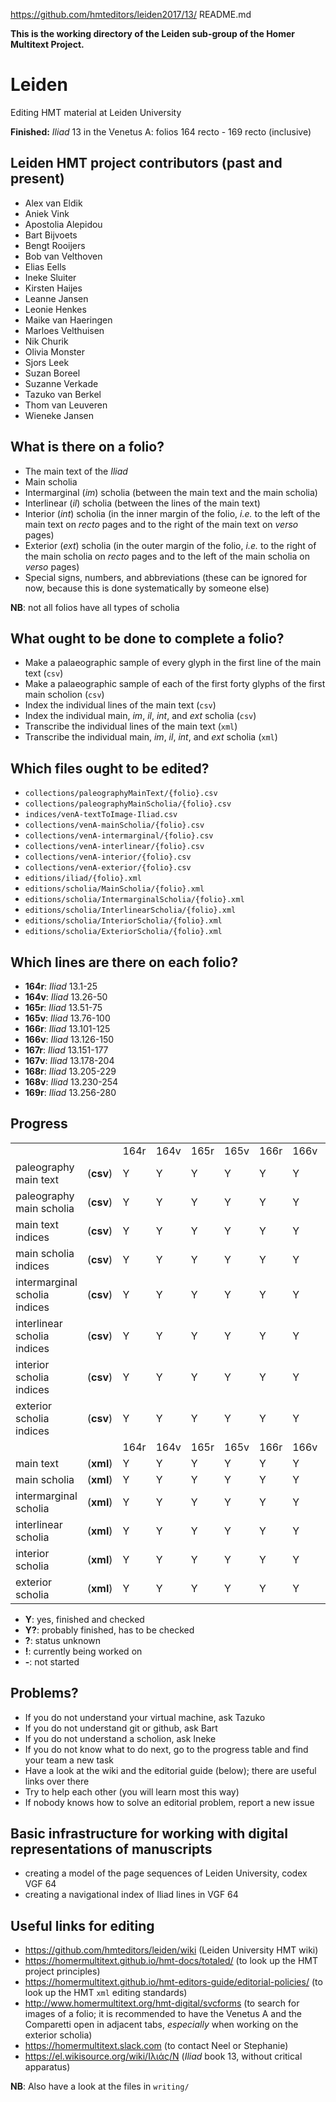 https://github.com/hmteditors/leiden2017/13/
README.md

**This is the working directory of the Leiden sub-group of the Homer Multitext Project.**

# Leiden

Editing HMT material at Leiden University

**Finished:** *Iliad* 13 in the Venetus A: folios 164 recto - 169 recto (inclusive)

## Leiden HMT project contributors (past and present)

* Alex van Eldik
* Aniek Vink
* Apostolia Alepidou
* Bart Bijvoets
* Bengt Rooijers
* Bob van Velthoven
* Elias Eells
* Ineke Sluiter
* Kirsten Haijes
* Leanne Jansen
* Leonie Henkes
* Maike van Haeringen
* Marloes Velthuisen
* Nik Churik
* Olivia Monster
* Sjors Leek
* Suzan Boreel
* Suzanne Verkade
* Tazuko van Berkel
* Thom van Leuveren
* Wieneke Jansen

## What is there on a folio?

* The main text of the *Iliad*
* Main scholia
* Intermarginal (*im*) scholia (between the main text and the main scholia)
* Interlinear (*il*) scholia (between the lines of the main text)
* Interior (*int*) scholia (in the inner margin of the folio, *i.e.* to the left of the main text on *recto* pages and to the right of the main text on *verso* pages)
* Exterior (*ext*) scholia (in the outer margin of the folio, *i.e.* to the right of the main scholia on *recto* pages and to the left of the main scholia on *verso* pages)
* Special signs, numbers, and abbreviations (these can be ignored for now, because this is done systematically by someone else)

**NB**: not all folios have all types of scholia

## What ought to be done to complete a folio?

* Make a palaeographic sample of every glyph in the first line of the main text (`csv`)
* Make a palaeographic sample of each of the first forty glyphs of the first main scholion (`csv`)
* Index the individual lines of the main text (`csv`)
* Index the individual main, *im*, *il*, *int*, and *ext* scholia (`csv`)
* Transcribe the individual lines of the main text (`xml`)
* Transcribe the individual main, *im*, *il*, *int*, and *ext* scholia (`xml`)

## Which files ought to be edited?

* `collections/paleographyMainText/{folio}.csv`
* `collections/paleographyMainScholia/{folio}.csv`
* `indices/venA-textToImage-Iliad.csv`
* `collections/venA-mainScholia/{folio}.csv`
* `collections/venA-intermarginal/{folio}.csv`
* `collections/venA-interlinear/{folio}.csv`
* `collections/venA-interior/{folio}.csv`
* `collections/venA-exterior/{folio}.csv`
* `editions/iliad/{folio}.xml`
* `editions/scholia/MainScholia/{folio}.xml`
* `editions/scholia/IntermarginalScholia/{folio}.xml`
* `editions/scholia/InterlinearScholia/{folio}.xml`
* `editions/scholia/InteriorScholia/{folio}.xml`
* `editions/scholia/ExteriorScholia/{folio}.xml`

## Which lines are there on each folio?

* **164r**: *Iliad* 13.1-25
* **164v**: *Iliad* 13.26-50
* **165r**: *Iliad* 13.51-75
* **165v**: *Iliad* 13.76-100
* **166r**: *Iliad* 13.101-125
* **166v**: *Iliad* 13.126-150
* **167r**: *Iliad* 13.151-177
* **167v**: *Iliad* 13.178-204
* **168r**: *Iliad* 13.205-229
* **168v**: *Iliad* 13.230-254
* **169r**: *Iliad* 13.256-280

## Progress

<table>
  <tr>
    <td> </td> <td> </td>
    <td> 164r</td> <td> 164v</td> <td> 165r</td> <td> 165v</td> <td> 166r</td> <td> 166v</td> <td> 167r</td> <td> 167v</td> <td> 168r</td> <td> 168v</td> <td> 169r</td>
  </tr>
  <tr>
    <td>paleography main text</td> <td>(<b>csv</b>)</td>
    <td>  Y  </td> <td>  Y  </td> <td>  Y  </td> <td>  Y  </td> <td>  Y  </td> <td>  Y  </td> <td>  Y  </td> <td>  Y  </td> <td>  Y  </td> <td>  Y  </td> <td>  Y  </td>
  </tr>
  <tr>
    <td>paleography main scholia</td> <td>(<b>csv</b>)</td>
    <td>  Y  </td> <td>  Y  </td> <td>  Y  </td> <td>  Y  </td> <td>  Y  </td> <td>  Y  </td> <td>  Y  </td> <td>  Y  </td> <td>  Y  </td> <td>  Y  </td> <td>  Y  </td>
  </tr>
  <tr>
    <td>main text indices</td> <td>(<b>csv</b>)</td>
    <td>  Y  </td> <td>  Y  </td> <td>  Y  </td> <td>  Y  </td> <td>  Y  </td> <td>  Y  </td> <td>  Y  </td> <td>  Y  </td> <td>  Y  </td> <td>  Y  </td> <td>  Y  </td>
  </tr>
  <tr>
    <td>main scholia indices</td> <td>(<b>csv</b>)</td>
    <td>  Y  </td> <td>  Y  </td> <td>  Y  </td> <td>  Y  </td> <td>  Y  </td> <td>  Y  </td> <td>  Y  </td> <td>  Y  </td> <td>  Y  </td> <td>  Y  </td> <td>  Y  </td>
  </tr>
  <tr>
    <td>intermarginal scholia indices</td> <td>(<b>csv</b>)</td>
    <td>  Y  </td> <td>  Y  </td> <td>  Y  </td> <td>  Y  </td> <td>  Y  </td> <td>  Y  </td> <td>  Y  </td> <td>  Y  </td> <td>  Y  </td> <td>  Y  </td> <td>  Y  </td>
  </tr>
  <tr>
    <td>interlinear scholia indices</td> <td>(<b>csv</b>)</td>
    <td>  Y  </td> <td>  Y  </td> <td>  Y  </td> <td>  Y  </td> <td>  Y  </td> <td>  Y  </td> <td>  Y  </td> <td>  Y  </td> <td>  Y  </td> <td>  Y  </td> <td>  Y  </td>
  </tr>
  <tr>
    <td>interior scholia indices</td> <td>(<b>csv</b>)</td>
    <td>  Y  </td> <td>  Y  </td> <td>  Y  </td> <td>  Y  </td> <td>  Y  </td> <td>  Y  </td> <td>  Y  </td> <td>  Y  </td> <td>  Y  </td> <td>  Y  </td> <td>  Y  </td>
  </tr>
  <tr>
    <td>exterior scholia indices</td> <td>(<b>csv</b>)</td>
    <td>  Y  </td> <td>  Y  </td> <td>  Y  </td> <td>  Y  </td> <td>  Y  </td> <td>  Y  </td> <td>  Y  </td> <td>  Y  </td> <td>  Y  </td> <td>  Y  </td> <td>  Y  </td>
  </tr>
  <tr>
    <td> </td> <td> </td>
    <td> 164r</td> <td> 164v</td> <td> 165r</td> <td> 165v</td> <td> 166r</td> <td> 166v</td> <td> 167r</td> <td> 167v</td> <td> 168r</td> <td> 168v</td> <td> 169r</td>
  </tr>
  <tr>
    <td>main text</td> <td>(<b>xml</b>)</td>
    <td>  Y </td> <td>  Y  </td> <td>  Y  </td> <td>  Y   </td> <td>  Y  </td> <td>  Y  </td> <td>  Y  </td> <td>  Y  </td> <td>  Y  </td> <td>  Y  </td> <td>  Y  </td>
  </tr>
  <tr>
    <td>main scholia</td> <td>(<b>xml</b>)</td>
    <td>  Y </td> <td>  Y  </td> <td>  Y  </td> <td>  Y   </td> <td>  Y  </td> <td>  Y  </td> <td>  Y  </td> <td>  Y  </td> <td>  Y  </td> <td>  Y  </td> <td>  Y  </td>
  </tr>
  <tr>
    <td>intermarginal scholia</td> <td>(<b>xml</b>)</td>
    <td>  Y </td> <td>  Y  </td> <td>  Y  </td> <td>  Y   </td> <td>  Y  </td> <td>  Y  </td> <td>  Y  </td> <td>  Y  </td> <td>  Y  </td> <td>  Y  </td> <td>  Y  </td>
  </tr>
  <tr>
    <td>interlinear scholia</td> <td>(<b>xml</b>)</td>
    <td>  Y </td> <td>  Y  </td> <td>  Y  </td> <td>  Y   </td> <td>  Y  </td> <td>  Y  </td> <td>  Y  </td> <td>  Y  </td> <td>  Y  </td> <td>  Y  </td> <td>  Y  </td>
  </tr>
  <tr>
    <td>interior scholia</td> <td>(<b>xml</b>)</td>
    <td>  Y </td> <td>  Y  </td> <td>  Y  </td> <td>  Y   </td> <td>  Y  </td> <td>  Y  </td> <td>  Y  </td> <td>  Y  </td> <td>  Y  </td> <td>  Y  </td> <td>  Y  </td>
  </tr>
  <tr>
    <td>exterior scholia</td> <td>(<b>xml</b>)</td>
    <td>  Y </td> <td>  Y  </td> <td>  Y  </td> <td>  Y   </td> <td>  Y  </td> <td>  Y  </td> <td>  Y  </td> <td>  Y  </td> <td>  Y  </td> <td>  Y  </td> <td>  Y  </td>
  </tr>
</table>


* **Y**: yes, finished and checked
* **Y?**: probably finished, has to be checked 
* **?**: status unknown
* **!**: currently being worked on
* **-**: not started

## Problems?

* If you do not understand your virtual machine, ask Tazuko
* If you do not understand git or github, ask Bart
* If you do not understand a scholion, ask Ineke
* If you do not know what to do next, go to the progress table and find your team a new task
* Have a look at the wiki and the editorial guide (below); there are useful links over there
* Try to help each other (you will learn most this way)
* If nobody knows how to solve an editorial problem, report a new issue

## Basic infrastructure for working with digital representations of manuscripts

* creating a model of the page sequences of Leiden University, codex VGF 64
* creating a navigational index of Iliad lines in VGF 64

## Useful links for editing

* https://github.com/hmteditors/leiden/wiki (Leiden University HMT wiki)
* https://homermultitext.github.io/hmt-docs/totaled/ (to look up the HMT project principles)
* https://homermultitext.github.io/hmt-editors-guide/editorial-policies/ (to look up the HMT `xml` editing standards)
* http://www.homermultitext.org/hmt-digital/svcforms (to search for images of a folio; it is recommended to have the Venetus A and the Comparetti open in adjacent tabs, *especially* when working on the exterior scholia)
* https://homermultitext.slack.com (to contact Neel or Stephanie)
* https://el.wikisource.org/wiki/Ιλιάς/Ν (*Iliad* book 13, without critical apparatus)

**NB**: Also have a look at the files in `writing/`

<!-- cat paleography/*.csv > paleography.csv -->
